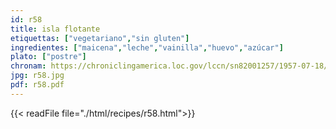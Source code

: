 ```yaml
---
id: r58
title: isla flotante
etiquettas: ["vegetariano","sin gluten"]
ingredientes: ["maicena","leche","vainilla","huevo","azúcar"]
plato: ["postre"]
chronam: https://chroniclingamerica.loc.gov/lccn/sn82001257/1957-07-18/ed-1/seq-5/
jpg: r58.jpg
pdf: r58.pdf
---
```


{{< readFile file="./html/recipes/r58.html">}}